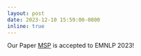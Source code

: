 ```yaml
---
layout: post
date: 2023-12-10 15:59:00-0800
inline: true
---
```


Our Paper <a href="https://aclanthology.org/2023.emnlp-main.769/" target="_blank">MSP</a> is accepted to EMNLP 2023!